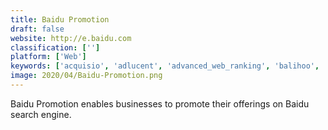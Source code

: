 ```yaml
---
title: Baidu Promotion
draft: false 
website: http://e.baidu.com
classification: ['']
platform: ['Web']
keywords: ['acquisio', 'adlucent', 'advanced_web_ranking', 'balihoo', 'conductor', 'crealytics_camato', 'google_ads', 'kenshoo', 'kukui', 'luminateai', 'microsoft_advertising', 'quanticmind', 'rio_seo', 'searchforce', 'sunnyreports', 'webtexttool', 'wizadz', 'wordstream', 'yandex.direct', 'admarketplace', 'cclearly']
image: 2020/04/Baidu-Promotion.png
---
```

Baidu Promotion enables businesses to promote their offerings on Baidu search engine.